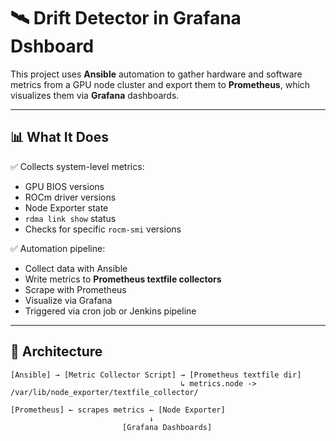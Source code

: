 # 🛰️ Drift Detector in Grafana Dshboard

This project uses **Ansible** automation to gather hardware and software metrics from a GPU node cluster and export them to **Prometheus**, which visualizes them via **Grafana** dashboards.

---

## 📊 What It Does

✅ Collects system-level metrics:
- GPU BIOS versions
- ROCm driver versions
- Node Exporter state
- `rdma link show` status
- Checks for specific `rocm-smi` versions

✅ Automation pipeline:
- Collect data with Ansible
- Write metrics to **Prometheus textfile collectors**
- Scrape with Prometheus
- Visualize via Grafana
- Triggered via cron job or Jenkins pipeline

---

## 🧱 Architecture

```plaintext
[Ansible] → [Metric Collector Script] → [Prometheus textfile dir]
                                      ↳ metrics.node -> /var/lib/node_exporter/textfile_collector/

[Prometheus] ← scrapes metrics ← [Node Exporter]
                               ↓
                         [Grafana Dashboards]
